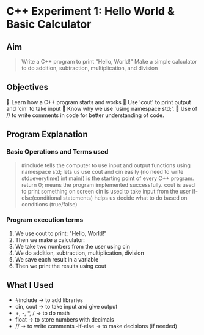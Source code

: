 # C++ Experiment 1: Hello World & Basic Calculator

## Aim
> Write a C++ program to print "Hello, World!"
> Make a simple calculator to do addition, subtraction, multiplication, and division

## Objectives
🔹 Learn how a C++ program starts and works
🔹 Use 'cout' to print output and 'cin' to take input
🔹 Know why we use 'using namespace std;'.
🔹 Use of // to write comments in code for better understanding of code.

## Program Explanation
### Basic Operations and Terms used
> #include <iostream> tells the computer to use input and output functions
> using namespace std; lets us use cout and cin easily (no need to write std::everytime)
> int main() is the starting point of every C++ program.
> return 0; means the program implemented successfully.
> cout is used to print something on screen
> cin is used to take input from the user
> if-else(conditional statements) helps us decide what to do based on conditions (true/false)

### Program execution terms 
1) We use cout to print: "Hello, World!"
2) Then we make a calculator:
3) We take two numbers from the user using cin
4) We do addition, subtraction, multiplication, division
5) We save each result in a variable
6) Then we print the results using cout

## What I Used
- #include → to add libraries
- cin, cout → to take input and give output
- +, -, *, / → to do math
- float → to store numbers with decimals
- // → to write comments
 -if-else → to make decisions (if needed)
